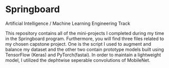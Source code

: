 # Springboard
Artificial Intelligence / Machine Learning Engineering Track

This repository contains all of the mini-projects I completed during my time in the Springboard program. Furthermore, you will find three files related to my chosen capstone project. One is the script I used to augment and balance my dataset and the other two contain prototype models built using TensorFlow (Keras) and PyTorch(fastai). In order to maintain a lightweight model, I utilized the dephtwise seperable convolutions of MobileNet. 
